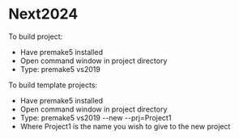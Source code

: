# Next2024

To build project:
- Have premake5 installed
- Open command window in project directory
- Type: premake5 vs2019

To build template projects:
- Have premake5 installed
- Open command window in project directory
- Type: premake5 vs2019 --new --prj=Project1
- Where Project1 is the name you wish to give to the new project